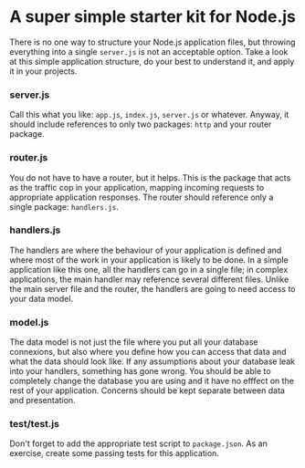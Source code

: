# A super simple starter kit for Node.js

There is no one way to structure your Node.js application files, but throwing everything into a single `server.js` is not an acceptable option. Take a look at this simple application structure, do your best to understand it, and apply it in your projects.

### server.js
Call this what you like: `app.js`, `index.js`, `server.js` or whatever. Anyway, it should include references to only two packages: `http` and your router package.

### router.js
You do not have to have a router, but it helps. This is the package that acts as the traffic cop in your application, mapping incoming requests to appropriate application responses. The router should reference only a single package: `handlers.js`.

### handlers.js
The handlers are where the behaviour of your application is defined and where most of the work in your application is likely to be done. In a simple application like this one, all the handlers can go in a single file; in complex applications, the main handler may reference several different files. Unlike the main server file and the router, the handlers are going to need access to your data model.

### model.js
The data model is not just the file where you put all your database connexions, but also where you define how you can access that data and what the data should look like. If any assumptions about your database leak into your  handlers, something has gone wrong. You should be able to completely change the database you are using and it have no efffect on the rest of your application. Concerns should be kept separate between data and presentation.

### test/test.js
Don't forget to add the appropriate test script to `package.json`. As an exercise, create some passing tests for this application.
